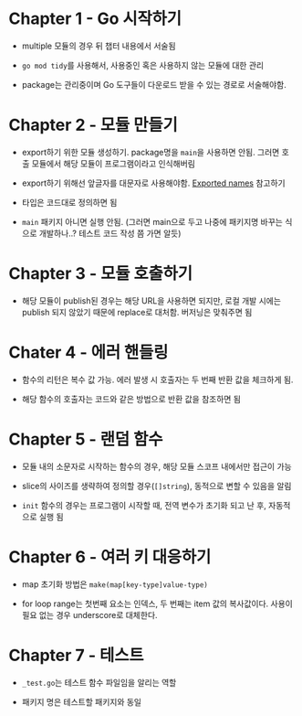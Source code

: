 # Chapter 1 - Go 시작하기

- multiple 모듈의 경우 뒤 챕터 내용에서 서술됨

- `go mod tidy`를 사용해서, 사용중인 혹은 사용하지 않는 모듈에 대한 관리

- package는 관리중이며 Go 도구들이 다운로드 받을 수 있는 경로로 서술해야함.

# Chapter 2 - 모듈 만들기

- export하기 위한 모듈 생성하기. package명을 `main`을 사용하면 안됨. 그러면 호출 모듈에서 해당 모듈이 프로그램이라고 인식해버림

- export하기 위해선 앞글자를 대문자로 사용해야함. [Exported names](https://go.dev/tour/basics/3) 참고하기

- 타입은 코드대로 정의하면 됨

- `main` 패키지 아니면 실행 안됨. (그러면 main으로 두고 나중에 패키지명 바꾸는 식으로 개발하나..? 테스트 코드 작성 쯤 가면 알듯)

# Chapter 3 - 모듈 호출하기

- 해당 모듈이 publish된 경우는 해당 URL을 사용하면 되지만, 로컬 개발 시에는 publish 되지 않았기 때문에 replace로 대처함. 버저닝은 맞춰주면 됨

# Chater 4 - 에러 핸들링

- 함수의 리턴은 복수 값 가능. 에러 발생 시 호출자는 두 번째 반환 값을 체크하게 됨.

- 해당 함수의 호출자는 코드와 같은 방법으로 반환 값을 참조하면 됨

# Chapter 5 - 랜덤 함수

- 모듈 내의 소문자로 시작하는 함수의 경우, 해당 모듈 스코프 내에서만 접근이 가능

- slice의 사이즈를 생략하여 정의할 경우(`[]string`), 동적으로 변할 수 있음을 알림

- `init` 함수의 경우는 프로그램이 시작할 때, 전역 변수가 초기화 되고 난 후, 자동적으로 실행 됨

# Chapter 6 - 여러 키 대응하기

- map 초기화 방법은 `make(map[key-type]value-type)`

- for loop range는 첫번째 요소는 인덱스, 두 번째는 item 값의 복사값이다. 사용이 필요 없는 경우 underscore로 대체한다.

# Chapter 7 - 테스트

- `_test.go`는 테스트 함수 파일임을 알리는 역할

- 패키지 명은 테스트할 패키지와 동일


